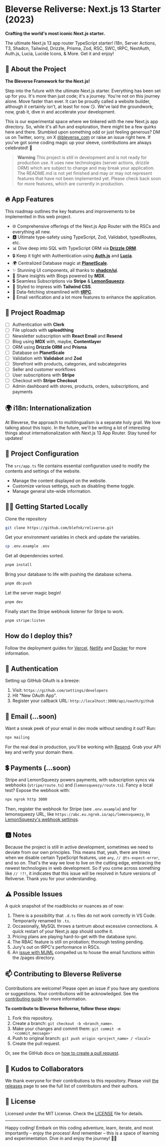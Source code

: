 # Bleverse Reliverse: Next.js 13 Starter (2023)

**Crafting the world's most iconic Next.js starter.**

The ultimate Next.js 13 app router TypeScript starter! i18n, Server Actions, T3, Shadcn, Tailwind, Drizzle, Prisma, Zod, RSC, SWC, tRPC, NextAuth, Auth.js, Lucia, Lucide Icons, & More. Get it and enjoy!

## 🚀 About the Project

**The Bleverse Framework for the Next.js!**

Step into the future with the ultimate Next.js starter. Everything has been set up for you. It's more than just code; it's a journey. You're not on this journey alone. Move faster than ever. It can be proudly called a website builder, although it certainly isn't, at least for now 😏. We've laid the groundwork; now, grab it, dive in and accelerate your development.

This is our experimental space where we tinkered with the new Next.js app directory. So, while it's all fun and exploration, there might be a few quirks here and there. Stumbled upon something odd or just feeling generous? DM us on Twitter, sorry, on X [@bleverse_com](https://x.com/bleverse_com) or raise an issue right here. If you've got some coding magic up your sleeve, contributions are always celebrated! 🎉

> **Warning**
> This project is still in development and is not ready for production use.
> It uses new technologies (server actions, drizzle ORM) which are subject to change and may break your application.
> The README.md is not yet finished and may or may not represent features that have not been implemented yet.
> Please check back soon for more features, which are currently in production.

## 🔥 App Features

This roadmap outlines the key features and improvements to be implemented in this web project.

- 🌐 Comprehensive offerings of the Next.js App Router with the RSCs and everything all new.
- 🅰️ Ultimate type-safety using TypeScript, Zod, Validabot, typedRoutes, etc.
- 📊 Dive deep into SQL with TypeScript ORM via [**Drizzle ORM**](https://github.com/drizzle-team/drizzle-orm).
- 🔒 Keep it tight with Authentication using [**Auth.js**](https://authjs.dev) and [**Lucia**](https://github.com/pilcrowOnPaper/lucia).
- 🌍 Centralized Database magic at [**PlanetScale**](https://planetscale.com).
- ✨ Stunning UI components, all thanks to [**shadcn/ui**](https://github.com/shadcn/ui).
- 📝 Share insights with Blogs powered by **MDX**.
- 💲 Seamless Subscriptions via **Stripe** & [**LemonSqueezy**](https://www.lemonsqueezy.com/).
- 🎨 Styled to impress with **Tailwind CSS**.
- 📡 Data-fetching streamlined with [**tRPC**](https://github.com/trpc/trpc).
- 📧 Email verification and a lot more features to enhance the application.

## 🌟 Project Roadmap

- [ ] Authentication with **Clerk**
- [ ] File uploads with **uploadthing**
- [ ] Newsletter subscription with **React Email** and **Resend**
- [ ] Blog using **MDX** with, maybe, **Contentlayer**
- [ ] ORM using **Drizzle ORM** and **Prisma**
- [ ] Database on **PlanetScale**
- [ ] Validation with **Validabot** and **Zod**
- [ ] Storefront with products, categories, and subcategories
- [ ] Seller and customer workflows
- [ ] User subscriptions with **Stripe**
- [ ] Checkout with **Stripe Checkout**
- [ ] Admin dashboard with stores, products, orders, subscriptions, and payments

## 🌍 i18n: Internationalization

At Bleverse, the approach to multilingualism is a separate holy grail. We love talking about this topic. In the future, we'll be writing a lot of interesting things about internationalization with Next.js 13 App Router. Stay tuned for updates!

## 👋 Project Configuration

The `src/app.ts` file contains essential configuration used to modify the contents and settings of the website.

- Manage the content displayed on the website.
- Customize various settings, such as disabling theme toggle.
- Manage general site-wide information.

## 🏃‍♂️ Getting Started Locally

Clone the repository

```bash
git clone https://github.com/blefnk/reliverse.git
```

Get your environment variables in check and update the variables.

```sh
cp .env.example .env
```

Get all dependencies sorted.

```sh
pnpm install
```

Bring your database to life with pushing the database schema.

```bash
pnpm db:push
```

Let the server magic begin!

```sh
pnpm dev
```

Finally start the Stripe webhook listener for Stripe to work.

```bash
pnpm stripe:listen
```

## How do I deploy this?

Follow the deployment guides for [Vercel](https://create.t3.gg/en/deployment/vercel), [Netlify](https://create.t3.gg/en/deployment/netlify) and [Docker](https://create.t3.gg/en/deployment/docker) for more information.

## 🔐 Authentication

Setting up GitHub OAuth is a breeze:

1. Visit: `https://github.com/settings/developers`
2. Hit "New OAuth App".
3. Register your callback URL: `http://localhost:3000/api/oauth/github`

## 💌 Email (...soon)

Want a sneak peek of your email in dev mode without sending it out? Run:

```bash
npx mailing
```

For the real deal in production, you'll be working with [Resend](resend.com). Grab your API key and verify your domain there.

## 💲 Payments (...soon)

Stripe and LemonSqueezy powers payments, with subscription syncs via webhooks (`stripe/route.ts`) and (`lemonsqueezy/route.ts`). Fancy a local test? Expose the webhook with:

```bash
npx ngrok http 3000
```

Then, register the webhook for Stripe (see `.env.example`) and for lemonsqueezy URL, like `https://abc.eu.ngrok.io/api/lemonsqueezy`, in [LemonSqueezy's webhook settings](https://app.lemonsqueezy.com/settings/webhooks).

## 🅰️ Notes

Because the project is still in active development, sometimes we need to deviate from our own principles. This means that, yeah, there are times when we disable certain TypeScript features, use `any`, `// @ts-expect-error`, and so on. That's the way we love to live on the cutting edge, embracing the newest technologies in web development. So if you come across something like `// !?!`, it indicates that this issue will be resolved in future versions of Reliverse. Thank you for your understanding.

## ⚠️ Possible Issues

A quick snapshot of the roadblocks or nuances as of now:

1. There is a possibility that `.d.ts` files do not work correctly in VS Code. Temporarily renamed to `.ts`.
2. Occasionally, MySQL throws a tantrum about excessive connections. A quick restart of your Next.js app should soothe it.
3. Pricing plans are playing hard-to-get with the database sync.
4. The RBAC feature is still on probation; thorough testing pending.
5. Jury's out on tRPC's performance in RSCs.
6. An [issue with MJML](https://github.com/vercel/next.js/issues/50042) compelled us to house the email functions within the /pages directory.

## 📫 Contributing to Bleverse Reliverse

Contributions are welcome! Please open an issue if you have any questions or suggestions. Your contributions will be acknowledged. See the [contributing guide](./CONTRIBUTING.md) for more information.

**To contribute to Bleverse Reliverse, follow these steps:**

1. Fork this repository.
2. Create a branch: `git checkout -b <branch_name>`.
3. Make your changes and commit them: `git commit -m '<commit_message>'`
4. Push to original branch: `git push origin <project_name> / <local>`
5. Create the pull request.

Or, see the GitHub docs on [how to create a pull request](https://help.github.com/en/github/collaborating-with-issues-and-pull-requests/creating-a-pull-request).

## 🙌 Kudos to Collaborators

We thank everyone for their contributions to this repository. Please visit [the releases](/releases) page to see the full list of contributors and their authors.

## 📄 License

Licensed under the MIT License. Check the [LICENSE](./LICENSE) file for details.

---

Happy coding! Embark on this coding adventure, learn, iterate, and most importantly – enjoy the process! And remember – this is a space of learning and experimentation. Dive in and enjoy the journey! 🚀🌌
